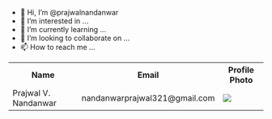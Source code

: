 - 👋 Hi, I’m @prajwalnandanwar
- 👀 I’m interested in ...
- 🌱 I’m currently learning ...
- 💞️ I’m looking to collaborate on ...
- 📫 How to reach me ...

<!---
prajwalnandanwar/prajwalnandanwar is a ✨ special ✨ repository because its `README.md` (this file) appears on your GitHub profile.
You can click the Preview link to take a look at your changes.
--->
<html>
<head>
<title> use table tag multiple column</title></head>
<table>
  <tr>
      <th> Name </th>
      <th> Email </th>
      <th> Profile Photo </th>
  </tr>
  <tr>
      <td> Prajwal V. Nandanwar </td>
      <td>nandanwarprajwal321@gmail.com </td>
      <td> <img src = "20210718_105455_890.jpg"> </img>
</table>
</html>
